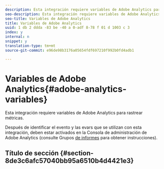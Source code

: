 ```yaml
---
description: Esta integración requiere variables de Adobe Analytics para rastrear métricas.
seo-description: Esta integración requiere variables de Adobe Analytics para rastrear métricas.
seo-title: Variables de Adobe Analytics
title: Variables de Adobe Analytics
uuid: 1 db 2 ddda -83 be -40 a 0-adf 8-78 f 01 d 1003 c 3
index: y
internal: n
snippet: y
translation-type: tm+mt
source-git-commit: e96de98b3176a05654fdf697210f992b0fd4adb1

---
```



# Variables de Adobe Analytics{#adobe-analytics-variables}

Esta integración requiere variables de Adobe Analytics para rastrear métricas.

Después de identificar el evento y las evars que se utilizan con esta integración, deben estar activados en la Consola de administración de Adobe Analytics (consulte Grupos [de informes](http://microsite.omniture.com/t2/help/en_US/reference/index.html?f=report_suites_admin) para obtener instrucciones).

## Título de sección {#section-8de3c6afc57040bb95a6510b4d4421e3}

